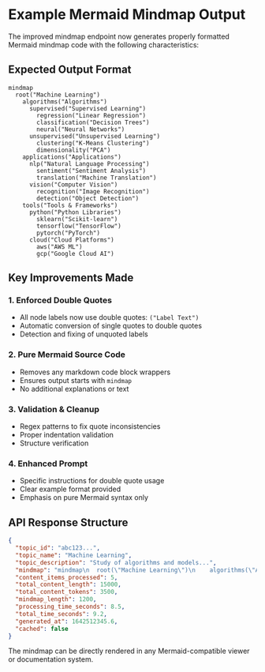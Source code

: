 # Example Mermaid Mindmap Output

The improved mindmap endpoint now generates properly formatted Mermaid mindmap code with the following characteristics:

## Expected Output Format

```mermaid
mindmap
  root("Machine Learning")
    algorithms("Algorithms")
      supervised("Supervised Learning")
        regression("Linear Regression")
        classification("Decision Trees")
        neural("Neural Networks")
      unsupervised("Unsupervised Learning")
        clustering("K-Means Clustering")
        dimensionality("PCA")
    applications("Applications")
      nlp("Natural Language Processing")
        sentiment("Sentiment Analysis")
        translation("Machine Translation")
      vision("Computer Vision")
        recognition("Image Recognition")
        detection("Object Detection")
    tools("Tools & Frameworks")
      python("Python Libraries")
        sklearn("Scikit-learn")
        tensorflow("TensorFlow")
        pytorch("PyTorch")
      cloud("Cloud Platforms")
        aws("AWS ML")
        gcp("Google Cloud AI")
```

## Key Improvements Made

### 1. **Enforced Double Quotes**
- All node labels now use double quotes: `("Label Text")`
- Automatic conversion of single quotes to double quotes
- Detection and fixing of unquoted labels

### 2. **Pure Mermaid Source Code**
- Removes any markdown code block wrappers
- Ensures output starts with `mindmap`
- No additional explanations or text

### 3. **Validation & Cleanup**
- Regex patterns to fix quote inconsistencies
- Proper indentation validation
- Structure verification

### 4. **Enhanced Prompt**
- Specific instructions for double quote usage
- Clear example format provided
- Emphasis on pure Mermaid syntax only

## API Response Structure

```json
{
  "topic_id": "abc123...",
  "topic_name": "Machine Learning",
  "topic_description": "Study of algorithms and models...",
  "mindmap": "mindmap\n  root(\"Machine Learning\")\n    algorithms(\"Algorithms\")...",
  "content_items_processed": 5,
  "total_content_length": 15000,
  "total_content_tokens": 3500,
  "mindmap_length": 1200,
  "processing_time_seconds": 8.5,
  "total_time_seconds": 9.2,
  "generated_at": 1642512345.6,
  "cached": false
}
```

The mindmap can be directly rendered in any Mermaid-compatible viewer or documentation system.
